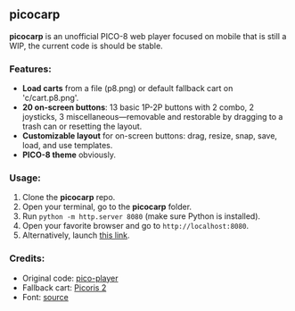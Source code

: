 ## picocarp

**picocarp** is an unofficial PICO-8 web player focused on mobile that is still a WIP, the current code is should be stable.

### Features:

- **Load carts** from a file (p8.png) or default fallback cart on 'c/cart.p8.png'.
- **20 on-screen buttons**: 13 basic 1P-2P buttons with 2 combo, 2 joysticks, 3 miscellaneous—removable and restorable by dragging to a trash can or resetting the layout.
- **Customizable layout** for on-screen buttons: drag, resize, snap, save, load, and use templates.
- **PICO-8 theme** obviously.

### Usage:

1. Clone the **picocarp** repo.
2. Open your terminal, go to the **picocarp** folder.
3. Run `python -m http.server 8080` (make sure Python is installed).
4. Open your favorite browser and go to `http://localhost:8080`.
5. Alternatively, launch [this link](https://lan700ng.github.io/picocarp).

### Credits:

- Original code: [pico-player](https://github.com/egordorichev/pico-player)
- Fallback cart: [Picoris 2](https://www.lexaloffle.com/bbs/?tid=41733)
- Font: [source](https://www.lexaloffle.com/bbs/?tid=3760)
